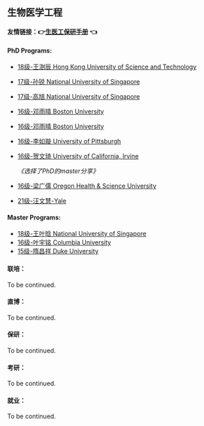## 生物医学工程

#### 友情链接：:point_right:[生医工保研手册](https://docs.qq.com/doc/DRmtoQlhEdm9oSnpD) :point_left:

#### PhD Programs:

- [18级-王澍辰 Hong Kong University of Science and Technology ]([HK]-18-wangshuchen)

- [17级-孙锐 National University of Singapore]([SG]-17-sunrui)

- [17级-高旭 National University of Singapore]([SG]-17-gaoxu)

- [16级-邓雨晴 Boston University]([US]-16-dengyuqing)

- [16级-邓雨晴 Boston University]([US]-16-dengyuqing-1)

- [16级-李如璇 University of Pittsburgh]([US]-16-liruxuan)

- [16级-贺文琦 University of California, Irvine]([US]-16-hewenqi)

  _《选择了PhD的master分享》_

- [16级-梁广儒 Oregon Health & Science University]([US]-16-liangguangru)

- [21级-汪文慧-Yale]([US]-21-wangwenhui)

#### Master Programs:

- [18级-王叶晗 National University of Singapore]([SG]-18-wangyehan)
- [16级-叶宇铭 Columbia University]([US]-16-yeyuming)
- [15级-隋昌祥 Duke University]([US]-15-suichangxiang)

#### 联培：

To be continued.

#### 直博：

To be continued.

#### 保研：

To be continued.

#### 考研：

To be continued.

#### 就业：

To be continued.
